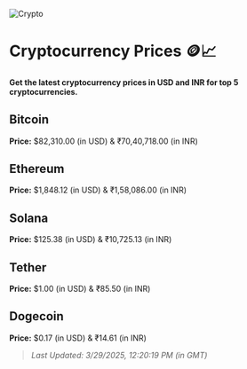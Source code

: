 
![Crypto](https://www.techguide.com.au/wp-content/uploads/2020/11/crypto3.jpeg)

# Cryptocurrency Prices 🪙📈

#### Get the latest cryptocurrency prices in USD and INR for top 5 cryptocurrencies.

## Bitcoin

**Price:** $82,310.00 (in USD) & ₹70,40,718.00 (in INR)

## Ethereum

**Price:** $1,848.12 (in USD) & ₹1,58,086.00 (in INR)

## Solana

**Price:** $125.38 (in USD) & ₹10,725.13 (in INR)

## Tether

**Price:** $1.00 (in USD) & ₹85.50 (in INR)

## Dogecoin

**Price:** $0.17 (in USD) & ₹14.61 (in INR)

> _Last Updated: 3/29/2025, 12:20:19 PM (in GMT)_
